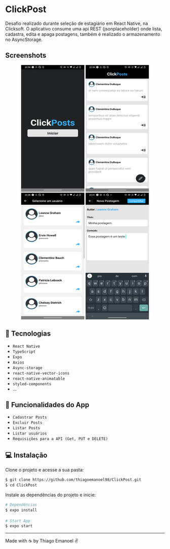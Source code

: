 # ClickPost


Desafio realizado durante seleção de estagiário em React Native, na Clicksoft. O aplicativo consume uma api REST (jsonplaceholder) onde lista, cadastra, edita e apaga postagens, também é realizado o armazenamento no AsyncStorage.

## Screenshots

<p align="center">
    <img width = "200" height= "400" src = "src/assets/to_readme/print1.png">
    <img width = "200" height= "400" src = "src/assets/to_readme/print2.png">
    <img width = "200" height= "400" src = "src/assets/to_readme/print3.png">
    <img width = "200" height= "400" src = "src/assets/to_readme/print4.png">
</p>

## :iphone: Tecnologias
- `React Native` 
- `TypeScript`
- `Expo`
- `Axios`
- `Async-storage`
- `react-native-vector-icons`
- `react-native-animatable`
- `styled-components`
- ...

## :hammer: Funcionalidades do App

- `Cadastrar Posts`
- `Excluir Posts`
- `Listar Posts`
- `Listar usuários`
- `Requisições para a API (Get, PUT e DELETE)`


## 💻 Instalação

Clone o projeto e acesse a sua pasta: 

```sh
$ git clone https://github.com/thiagoemanoel98/ClickPost.git
$ cd ClickPost
```

Instale as dependências do projeto e inicie:

```sh
# Dependências
$ expo install 

# Start App
$ expo start

```
___

Made with :coffee: by Thiago Emanoel :v:

